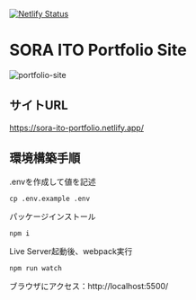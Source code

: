 [![Netlify Status](https://api.netlify.com/api/v1/badges/beddb5bc-7f1d-404c-9b98-0605b250b3f2/deploy-status)](https://app.netlify.com/sites/sora-ito-portfolio/deploys)

# SORA ITO Portfolio Site

![portfolio-site](https://user-images.githubusercontent.com/55875685/146631109-c8bab201-49d2-4e0f-aaa1-861a3d46cd40.png)

## サイトURL
https://sora-ito-portfolio.netlify.app/

## 環境構築手順
.envを作成して値を記述
```
cp .env.example .env
```
パッケージインストール
```
npm i
```
Live Server起動後、webpack実行
```
npm run watch
```
ブラウザにアクセス：http://localhost:5500/